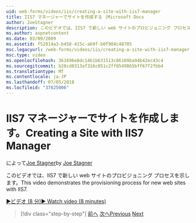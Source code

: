```yaml
---
uid: web-forms/videos/iis/creating-a-site-with-iis7-manager
title: IIS7 マネージャーでサイトを作成する |Microsoft Docs
author: JoeStagner
description: このビデオでは、IIS7 で新しい web サイトのプロビジョニング プロセスを示します。
ms.author: aspnetcontent
ms.date: 03/09/2009
ms.assetid: f52814a3-b458-415c-ab9f-b0f904c48705
msc.legacyurl: /web-forms/videos/iis/creating-a-site-with-iis7-manager
msc.type: video
ms.openlocfilehash: 361696e8dc14b1b631513c86169ba94b42ec43c4
ms.sourcegitcommit: b28cd0313af316c051c2ff8549865bff67f2fbb4
ms.translationtype: MT
ms.contentlocale: ja-JP
ms.lasthandoff: 07/05/2018
ms.locfileid: "37825006"
---
```

<a name="creating-a-site-with-iis7-manager"></a><span data-ttu-id="fdfdf-103">IIS7 マネージャーでサイトを作成します。</span><span class="sxs-lookup"><span data-stu-id="fdfdf-103">Creating a Site with IIS7 Manager</span></span>
====================
<span data-ttu-id="fdfdf-104">によって[Joe Stagner](https://github.com/JoeStagner)</span><span class="sxs-lookup"><span data-stu-id="fdfdf-104">by [Joe Stagner](https://github.com/JoeStagner)</span></span>

<span data-ttu-id="fdfdf-105">このビデオでは、IIS7 で新しい web サイトのプロビジョニング プロセスを示します。</span><span class="sxs-lookup"><span data-stu-id="fdfdf-105">This video demonstrates the provisioning process for new web sites with IIS7.</span></span>

[<span data-ttu-id="fdfdf-106">&#9654;ビデオ (8 分)</span><span class="sxs-lookup"><span data-stu-id="fdfdf-106">&#9654; Watch video (8 minutes)</span></span>](https://channel9.msdn.com/Blogs/ASP-NET-Site-Videos/creating-a-site-with-iis7-manager)

> [!div class="step-by-step"]
> <span data-ttu-id="fdfdf-107">[前へ](troubleshooting-production-aspnet-apps.md)
> [次へ](installing-ftp7.md)</span><span class="sxs-lookup"><span data-stu-id="fdfdf-107">[Previous](troubleshooting-production-aspnet-apps.md)
[Next](installing-ftp7.md)</span></span>
